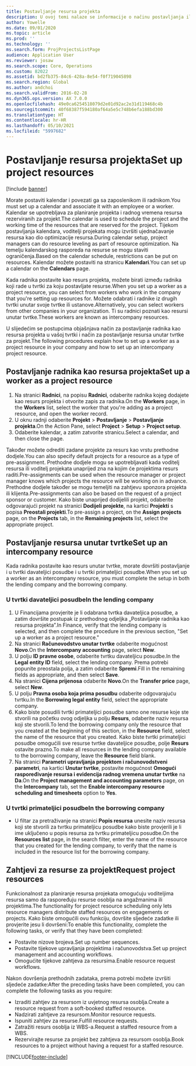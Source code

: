 ```yaml
---
title: Postavljanje resursa projekta
description: U ovoj temi nalaze se informacije o načinu postavljanja ili zahtijevanja resursa za projekt.
author: Yowelle
ms.date: 09/01/2020
ms.topic: article
ms.prod: ''
ms.technology: ''
ms.search.form: ProjProjectsListPage
audience: Application User
ms.reviewer: josaw
ms.search.scope: Core, Operations
ms.custom: 82022
ms.assetid: bd2fb375-84c6-428a-8e54-f0f719045898
ms.search.region: Global
ms.author: andchoi
ms.search.validFrom: 2016-02-28
ms.dyn365.ops.version: AX 7.0.0
ms.openlocfilehash: 49e0ca6254518079d2e01d92ac2e31d119468c4b
ms.sourcegitcommit: 40f68387f594180af64a5e5c748b6efa188bd300
ms.translationtype: HT
ms.contentlocale: hr-HR
ms.lasthandoff: 05/10/2021
ms.locfileid: "5997682"
---
```

# <a name="set-up-project-resources"></a><span data-ttu-id="a5b3a-103">Postavljanje resursa projekta</span><span class="sxs-lookup"><span data-stu-id="a5b3a-103">Set up project resources</span></span>

[!include [banner](../includes/banner.md)]

<span data-ttu-id="a5b3a-104">Morate postaviti kalendar i povezati ga sa zaposlenikom ili radnikom.</span><span class="sxs-lookup"><span data-stu-id="a5b3a-104">You must set up a calendar and associate it with an employee or a worker.</span></span> <span data-ttu-id="a5b3a-105">Kalendar se upotrebljava za planiranje projekta i radnog vremena resursa rezerviranih za projekt.</span><span class="sxs-lookup"><span data-stu-id="a5b3a-105">The calendar is used to schedule the project and the working time of the resources that are reserved for the project.</span></span> <span data-ttu-id="a5b3a-106">Tijekom postavljanja kalendara, voditelji projekata mogu izvršiti ujednačavanje resursa kao dio optimizacije resursa.</span><span class="sxs-lookup"><span data-stu-id="a5b3a-106">During calendar setup, project managers can do resource leveling as part of resource optimization.</span></span> <span data-ttu-id="a5b3a-107">Na temelju kalendarskog rasporeda na resurse se mogu staviti ograničenja.</span><span class="sxs-lookup"><span data-stu-id="a5b3a-107">Based on the calendar schedule, restrictions can be put on resources.</span></span> <span data-ttu-id="a5b3a-108">Kalendar možete postaviti na stranicu **Kalendari**.</span><span class="sxs-lookup"><span data-stu-id="a5b3a-108">You can set up a calendar on the **Calendars** page.</span></span>

<span data-ttu-id="a5b3a-109">Kada radnika postavite kao resurs projekta, možete birati između radnika koji rade u tvrtki za koju postavljate resurse.</span><span class="sxs-lookup"><span data-stu-id="a5b3a-109">When you set up a worker as a project resource, you can select from workers who work in the company that you're setting up resources for.</span></span> <span data-ttu-id="a5b3a-110">Možete odabrati i radnike iz drugih tvrtki unutar svoje tvrtke ili ustanove.</span><span class="sxs-lookup"><span data-stu-id="a5b3a-110">Alternatively, you can select workers from other companies in your organization.</span></span> <span data-ttu-id="a5b3a-111">Ti su radnici poznati kao resursi unutar tvrtke.</span><span class="sxs-lookup"><span data-stu-id="a5b3a-111">These workers are known as intercompany resources.</span></span>

<span data-ttu-id="a5b3a-112">U slijedećim se postupcima objašnjava način za postavljanje radnika kao resursa projekta u vašoj tvrtki i način za postavljanje resursa unutar tvrtke za projekt.</span><span class="sxs-lookup"><span data-stu-id="a5b3a-112">The following procedures explain how to set up a worker as a project resource in your company and how to set up an intercompany project resource.</span></span>

## <a name="set-up-a-worker-as-a-project-resource"></a><span data-ttu-id="a5b3a-113">Postavljanje radnika kao resursa projekta</span><span class="sxs-lookup"><span data-stu-id="a5b3a-113">Set up a worker as a project resource</span></span>

1. <span data-ttu-id="a5b3a-114">Na stranici **Radnici**, na popisu **Radnici**, odaberite radnika kojeg dodajete kao resurs projekta i otvorite zapis za radnika.</span><span class="sxs-lookup"><span data-stu-id="a5b3a-114">On the **Workers** page, in the **Workers** list, select the worker that you're adding as a project resource, and open the worker record.</span></span>
2. <span data-ttu-id="a5b3a-115">U oknu radnji odaberite **Projekt** &gt; **Postavljanje** &gt; **Postavljanje projekta**.</span><span class="sxs-lookup"><span data-stu-id="a5b3a-115">On the Action Pane, select **Project** &gt; **Setup** &gt; **Project setup**.</span></span>
3. <span data-ttu-id="a5b3a-116">Odaberite kalendar, a zatim zatvorite stranicu.</span><span class="sxs-lookup"><span data-stu-id="a5b3a-116">Select a calendar, and then close the page.</span></span>

<span data-ttu-id="a5b3a-117">Također možete odrediti zadane projekte za resurs kao vrstu prethodne dodjele.</span><span class="sxs-lookup"><span data-stu-id="a5b3a-117">You can also specify default projects for a resource as a type of pre-assignment.</span></span> <span data-ttu-id="a5b3a-118">Prethodne dodjele mogu se upotrebljavati kada voditelj resursa ili voditelj projekata unaprijed zna na kojim će projektima resurs raditi.</span><span class="sxs-lookup"><span data-stu-id="a5b3a-118">Pre-assignments can be used when the resource manager or project manager knows which projects the resource will be working on in advance.</span></span> <span data-ttu-id="a5b3a-119">Prethodne dodjele također se mogu temeljiti na zahtjevu sponzora projekta ili klijenta.</span><span class="sxs-lookup"><span data-stu-id="a5b3a-119">Pre-assignments can also be based on the request of a project sponsor or customer.</span></span> <span data-ttu-id="a5b3a-120">Kako biste unaprijed dodijelili projekt, odaberite odgovarajući projekt na stranici **Dodijeli projekte**, na kartici **Projekti** s popisa **Preostali projekti**.</span><span class="sxs-lookup"><span data-stu-id="a5b3a-120">To pre-assign a project, on the **Assign projects** page, on the **Projects** tab, in the **Remaining projects** list, select the appropriate project.</span></span>

## <a name="set-up-an-intercompany-resource"></a><span data-ttu-id="a5b3a-121">Postavljanje resursa unutar tvrtke</span><span class="sxs-lookup"><span data-stu-id="a5b3a-121">Set up an intercompany resource</span></span>

<span data-ttu-id="a5b3a-122">Kada radnika postavite kao resurs unutar tvrtke, morate dovršiti postavljanje i u tvrtki davateljici posudbe i u tvrtki primateljici posudbe.</span><span class="sxs-lookup"><span data-stu-id="a5b3a-122">When you set up a worker as an intercompany resource, you must complete the setup in both the lending company and the borrowing company.</span></span>

### <a name="in-the-lending-company"></a><span data-ttu-id="a5b3a-123">U tvrtki davateljici posudbe</span><span class="sxs-lookup"><span data-stu-id="a5b3a-123">In the lending company</span></span>

1. <span data-ttu-id="a5b3a-124">U Financijama provjerite je li odabrana tvrtka davateljica posudbe, a zatim dovršite postupak iz prethodnog odjeljka „Postavljanje radnika kao resursa projekta”.</span><span class="sxs-lookup"><span data-stu-id="a5b3a-124">In Finance, verify that the lending company is selected, and then complete the procedure in the previous section, "Set up a worker as a project resource."</span></span>
2. <span data-ttu-id="a5b3a-125">Na stranici **Računovodstvo unutar tvrtke** odaberite mogućnost **Novo**.</span><span class="sxs-lookup"><span data-stu-id="a5b3a-125">On the **Intercompany accounting** page, select **New**.</span></span>
3. <span data-ttu-id="a5b3a-126">U polju **ID pravne osobe**, odaberite tvrtku davateljicu posudbe.</span><span class="sxs-lookup"><span data-stu-id="a5b3a-126">In the **Legal entity ID** field, select the lending company.</span></span> <span data-ttu-id="a5b3a-127">Prema potrebi popunite preostala polja, a zatim odaberite **Spremi**.</span><span class="sxs-lookup"><span data-stu-id="a5b3a-127">Fill in the remaining fields as appropriate, and then select **Save**.</span></span>
4. <span data-ttu-id="a5b3a-128">Na stranici **Cijena prijenosa** odaberite **Novo**.</span><span class="sxs-lookup"><span data-stu-id="a5b3a-128">On the **Transfer price** page, select **New**.</span></span>
5. <span data-ttu-id="a5b3a-129">U polju **Pravna osoba koja prima posudbu** odaberite odgovarajuću tvrtku.</span><span class="sxs-lookup"><span data-stu-id="a5b3a-129">In the **Borrowing legal entity** field, select the appropriate company.</span></span>
6. <span data-ttu-id="a5b3a-130">Kako biste posudili tvrtki primateljici posudbe samo one resurse koje ste stvorili na početku ovog odjeljka u polju **Resurs**, odaberite naziv resursa koji ste stvorili.</span><span class="sxs-lookup"><span data-stu-id="a5b3a-130">To lend the borrowing company only the resource that you created at the beginning of this section, in the **Resource** field, select the name of the resource that you created.</span></span> <span data-ttu-id="a5b3a-131">Kako biste tvrtki primateljici posudbe omogućili sve resurse tvrtke davateljice posudbe, polje **Resurs** ostavite prazno.</span><span class="sxs-lookup"><span data-stu-id="a5b3a-131">To make all resources in the lending company available to the borrowing company, leave the **Resource** field blank.</span></span>
7. <span data-ttu-id="a5b3a-132">Na stranici **Parametri upravljanja projektom i računovodstveni parametri**, na kartici **Unutar tvrtke**, postavite mogućnost **Omogući raspoređivanje resursa i evidencija radnog vremena unutar tvrtke** na **Da**.</span><span class="sxs-lookup"><span data-stu-id="a5b3a-132">On the **Project management and accounting parameters** page, on the **Intercompany** tab, set the **Enable intercompany resource scheduling and timesheets** option to **Yes**.</span></span>

### <a name="in-the-borrowing-company"></a><span data-ttu-id="a5b3a-133">U tvrtki primateljici posudbe</span><span class="sxs-lookup"><span data-stu-id="a5b3a-133">In the borrowing company</span></span>

- <span data-ttu-id="a5b3a-134">U filtar za pretraživanje na stranici **Popis resursa** unesite naziv resursa koji ste stvorili za tvrtku primateljicu posudbe kako biste provjerili je li ime uključeno u popis resursa za tvrtku primateljicu posudbe.</span><span class="sxs-lookup"><span data-stu-id="a5b3a-134">On the **Resources list** page, in the search filter, enter the name of the resource that you created for the lending company, to verify that the name is included in the resource list for the borrowing company.</span></span>

## <a name="request-project-resources"></a><span data-ttu-id="a5b3a-135">Zahtjevi za resurse za projekt</span><span class="sxs-lookup"><span data-stu-id="a5b3a-135">Request project resources</span></span>
<span data-ttu-id="a5b3a-136">Funkcionalnost za planiranje resursa projekata omogućuju voditeljima resursa samo da raspoređuju resurse osoblja na angažmanima ili projektima.</span><span class="sxs-lookup"><span data-stu-id="a5b3a-136">The functionality for project resource scheduling only lets resource managers distribute staffed resources on engagements or projects.</span></span> <span data-ttu-id="a5b3a-137">Kako biste omogućili ovu funkciju, dovršite sljedeće zadatke ili provjerite jesu li dovršeni:</span><span class="sxs-lookup"><span data-stu-id="a5b3a-137">To enable this functionality, complete the following tasks, or verify that they have been completed:</span></span>

- <span data-ttu-id="a5b3a-138">Postavite nizove brojeva.</span><span class="sxs-lookup"><span data-stu-id="a5b3a-138">Set up number sequences.</span></span>
- <span data-ttu-id="a5b3a-139">Postavite tijekove upravljanja projektima i računovodstva.</span><span class="sxs-lookup"><span data-stu-id="a5b3a-139">Set up project management and accounting workflows.</span></span>
- <span data-ttu-id="a5b3a-140">Omogućite tijekove zahtjeva za resursima.</span><span class="sxs-lookup"><span data-stu-id="a5b3a-140">Enable resource request workflows.</span></span>

<span data-ttu-id="a5b3a-141">Nakon dovršenja prethodnih zadataka, prema potrebi možete izvršiti sljedeće zadatke:</span><span class="sxs-lookup"><span data-stu-id="a5b3a-141">After the preceding tasks have been completed, you can complete the following tasks as you require:</span></span>

- <span data-ttu-id="a5b3a-142">Izraditi zahtjev za resursom iz uvjetnog resursa osoblja.</span><span class="sxs-lookup"><span data-stu-id="a5b3a-142">Create a resource request from a soft-booked staffed resource.</span></span>
- <span data-ttu-id="a5b3a-143">Nadzirati zahtjeve za resursom.</span><span class="sxs-lookup"><span data-stu-id="a5b3a-143">Monitor resource requests.</span></span>
- <span data-ttu-id="a5b3a-144">Ispuniti zahtjev za resurse.</span><span class="sxs-lookup"><span data-stu-id="a5b3a-144">Fulfill resource requests.</span></span>
- <span data-ttu-id="a5b3a-145">Zatražiti resurs osoblja iz WBS-a.</span><span class="sxs-lookup"><span data-stu-id="a5b3a-145">Request a staffed resource from a WBS.</span></span>
- <span data-ttu-id="a5b3a-146">Rezervirajte resurse za projekt bez zahtjeva za resursom osoblja.</span><span class="sxs-lookup"><span data-stu-id="a5b3a-146">Book resources to a project without having a request for a staffed resource.</span></span>


[!INCLUDE[footer-include](../includes/footer-banner.md)]